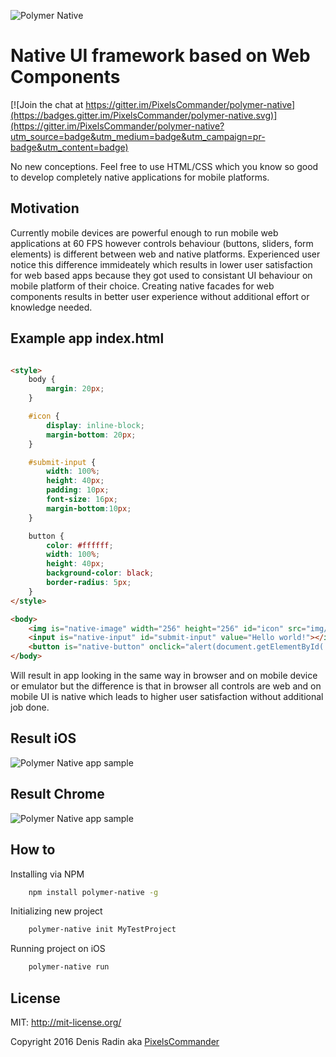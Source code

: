 ![Polymer Native](https://github.com/PixelsCommander/polymer-native/blob/master/figures/logo.png?raw=true)

Native UI framework based on Web Components
===========================================

[![Join the chat at https://gitter.im/PixelsCommander/polymer-native](https://badges.gitter.im/PixelsCommander/polymer-native.svg)](https://gitter.im/PixelsCommander/polymer-native?utm_source=badge&utm_medium=badge&utm_campaign=pr-badge&utm_content=badge)

No new conceptions. Feel free to use HTML/CSS which you know so good to develop completely native applications for mobile platforms.

Motivation
----------
Currently mobile devices are powerful enough to run mobile web applications at 60 FPS however controls behaviour (buttons, sliders, form elements) is different between web and native platforms. Experienced user notice this difference immideately which results in lower user satisfaction for web based apps because they got used to consistant UI behaviour on mobile platform of their choice. Creating native facades for web components results in better user experience without additional effort or knowledge needed.

Example app index.html
----------------------

```html

<style>
    body {
        margin: 20px;
    }

    #icon {
        display: inline-block;
        margin-bottom: 20px;
    }

    #submit-input {
        width: 100%;
        height: 40px;
        padding: 10px;
        font-size: 16px;
        margin-bottom:10px;
    }

    button {
        color: #ffffff;
        width: 100%;
        height: 40px;
        background-color: black;
        border-radius: 5px;
    }
</style>

<body>
    <img is="native-image" width="256" height="256" id="icon" src="img/lenna.png"></img>
    <input is="native-input" id="submit-input" value="Hello world!"></input>
    <button is="native-button" onclick="alert(document.getElementById('submit-input').value);">Alert input value</button>
</body>
```

Will result in app looking in the same way in browser and on mobile device or emulator but the difference is that in browser all controls are web and on mobile UI is native which leads to higher user satisfaction without additional job done.

Result iOS
-------------
![Polymer Native app sample](https://github.com/PixelsCommander/polymer-native/blob/master/figures/app-screen.png?raw=true)

Result Chrome
-------------
![Polymer Native app sample](https://github.com/PixelsCommander/polymer-native/blob/master/figures/app-screen-browser.png?raw=true)


How to
------

Installing via NPM

```bash
    npm install polymer-native -g
```

Initializing new project

```bash
    polymer-native init MyTestProject
```

Running project on iOS

```bash
    polymer-native run
```

License
-------
MIT: http://mit-license.org/

Copyright 2016 Denis Radin aka [PixelsCommander](http://pixelscommander.com)